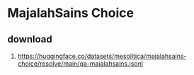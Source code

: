 # MajalahSains Choice

## download

1. https://huggingface.co/datasets/mesolitica/majalahsains-choice/resolve/main/qa-majalahsains.jsonl